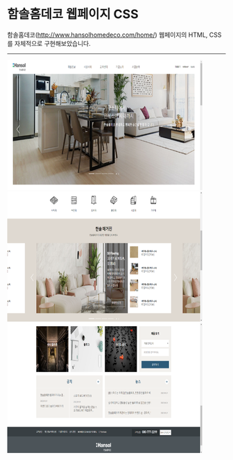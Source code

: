# 함솔홈데코 웹페이지 CSS

함솔홈데코(http://www.hansolhomedeco.com/home/) 웹페이지의 HTML, CSS를 자체적으로 구현해보았습니다.
* * *

<img src="/images/capture1.PNG" width="450px" height="300px" title="px(픽셀) 크기 설정" alt="capture1"></img><br/>
<img src="/images/capture2.PNG" width="450px" height="300px" title="px(픽셀) 크기 설정" alt="capture2"></img><br/>
<img src="/images/capture3.PNG" width="450px" height="300px" title="px(픽셀) 크기 설정" alt="capture3"></img>
